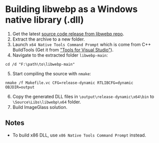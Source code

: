 # Building libwebp as a Windows native library (.dll)

1. Get the latest [source code release from libwebp repo](https://github.com/webmproject/libwebp/releases).
2. Extract the archive to a new folder.
3. Launch `x64 Native Tools Command Prompt` which is come from C++ BuildTools (Get it from ["Tools for Visual Studio"](https://visualstudio.microsoft.com/downloads/)).
4. Navigate to the extracted folder `libwebp-main`:
  ```batch
  cd /d "F:\path\to\libwebp-main"
  ```
5. Start compiling the source with `nmake`:
  ```batch
  nmake /f Makefile.vc CFG=release-dynamic RTLIBCFG=dynamic   OBJDIR=output
  ```
6. Copy the generated DLL files in `\output\release-dynamic\x64\bin` to `\Source\Libs\libwebp\x64` folder.
7. Build ImageGlass solution.



## Notes
- To build x86 DLL, use `x86 Native Tools Command Prompt` instead.

